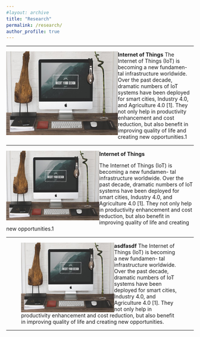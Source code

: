 ```yaml
---
#layout: archive
title: "Research"
permalink: /research/
author_profile: true
---
```



------
<p>
<img src="/images/foo-bar-identity.jpg" alt="" style="float:left" width="300" height="225"> 
<p>

**Internet of Things**
The Internet of Things (IoT) is becoming a new fundamen- tal infrastructure worldwide. Over the past decade, dramatic numbers of IoT systems have been deployed for smart cities, Industry 4.0, and Agriculture 4.0 [1]. They not only help in productivity enhancement and cost reduction, but also benefit in improving quality of life and creating new opportunities.1

------
<p>
<img src="/images/foo-bar-identity.jpg" alt="" style="float:left" width="250" height="187"> 
<p>

**Internet of Things**

The Internet of Things (IoT) is becoming a new fundamen- tal infrastructure worldwide. Over the past decade, dramatic numbers of IoT systems have been deployed for smart cities, Industry 4.0, and Agriculture 4.0 [1]. They not only help in productivity enhancement and cost reduction, but also benefit in improving quality of life and creating new opportunities.1

------
<figure>
  <img src="/images/foo-bar-identity.jpg" alt="this is a placeholder image"
  style="float:left" width="250" height="187">

  **asdfasdf** 
  The Internet of Things (IoT) is becoming a new fundamen- tal infrastructure worldwide. Over the past decade, dramatic numbers of IoT systems have been deployed for smart cities, Industry 4.0, and Agriculture 4.0 [1]. They not only help in productivity enhancement and cost reduction, but also benefit in improving quality of life and creating new opportunities.
</figure>

------